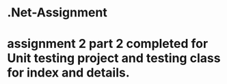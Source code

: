# .Net-Assignment
# assignment 2 part 2 completed for Unit testing project and testing class for index and details.
